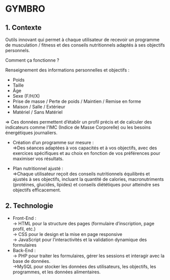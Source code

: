 # GYMBRO

## 1. Contexte
Outils innovant qui permet à chaque utilisateur de recevoir un programme de musculation / fitness et des conseils nutritionnels adaptés à ses objectifs personnels.

Comment ça fonctionne ?

Renseignement des informations personnelles et objectifs :
- Poids
- Taille
- Âge
- Sexe (F/H/X)
- Prise de masse / Perte de poids / Maintien / Remise en forme
- Maison / Salle / Extérieur
- Matériel / Sans Matériel

=> Ces données permettent d’établir  un profil précis et de calculer des indicateurs comme l’IMC (Indice de Masse Corporelle) ou les besoins énergétiques journaliers.

- Création d’un programme sur mesure : \
 =>Des séances adaptées à vos capacités et à vos objectifs, avec des exercices spécifiques et au choix en fonction de vos préférences pour maximiser vos résultats.
 
- Plan nutritionnel ajusté : \
=>Chaque utilisateur reçoit des conseils nutritionnels équilibrés et ajustés à ses objectifs, incluant la quantité de calories, macronutriments (protéines, glucides, lipides) et conseils diététiques pour atteindre ses objectifs efficacement.
## 2. Technologie
+ Front-End : \
	-> HTML pour la structure des pages (formulaire d’inscription, page profil, etc.) \
	-> CSS pour le design et la mise en page responsive \
	-> JavaScript pour l’interactivités et la validation dynamique des formulaires
+ Back-End : \
-> PHP pour traiter les formulaires, gérer les sessions et interagir avec la base de données. \
->MySQL pour stocker les données des utilisateurs, les objectifs, les programmes, et les données alimentaires.
